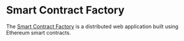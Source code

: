 # Smart Contract Factory

The <a href="https://smartcontractfactory.github.io">Smart Contract Factory</a> is a distributed web application built using Ethereum smart contracts.
